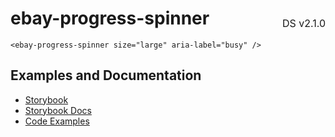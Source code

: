 <h1 style='display: flex; justify-content: space-between; align-items: center;'>
    <span>
        ebay-progress-spinner
    </span>
    <span style='font-weight: normal; font-size: medium; margin-bottom: -15px;'>
        DS v2.1.0
    </span>
</h1>

```marko
<ebay-progress-spinner size="large" aria-label="busy" />
```

## Examples and Documentation

-   [Storybook](https://ebay.github.io/ebayui-core/?path=/story/progress-ebay-progress-spinner)
-   [Storybook Docs](https://ebay.github.io/ebayui-core/?path=/docs/progress-ebay-progress-spinner)
-   [Code Examples](https://github.com/eBay/ebayui-core/tree/master/src/components/ebay-progress-spinner/examples)
